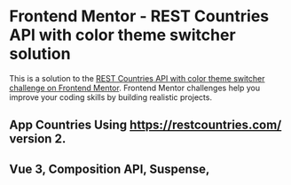 # Frontend Mentor - REST Countries API with color theme switcher solution

This is a solution to the [REST Countries API with color theme switcher challenge on Frontend Mentor](https://www.frontendmentor.io/challenges/rest-countries-api-with-color-theme-switcher-5cacc469fec04111f7b848ca). Frontend Mentor challenges help you improve your coding skills by building realistic projects.

## App Countries Using https://restcountries.com/ version 2.
## Vue 3, Composition API, Suspense, <script setup>
  
### Screenshot

![](./design/desktop-design-home-dark.jpg)

- Live URL: [Live URL](https://osvaldomcc.github.io/countries-app/)
